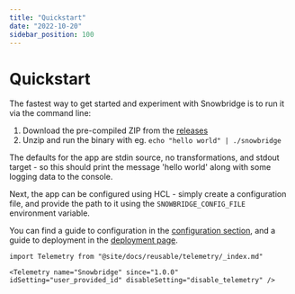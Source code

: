 ```yaml
---
title: "Quickstart"
date: "2022-10-20"
sidebar_position: 100
---
```


# Quickstart

The fastest way to get started and experiment with Snowbridge is to run it via the command line:

1. Download the pre-compiled ZIP from the [releases](https://github.com/snowplow-devops/snowbridge/releases/)
2. Unzip and run the binary with eg. `echo "hello world" | ./snowbridge`

The defaults for the app are stdin source, no transformations, and stdout target - so this should print the message 'hello world' along with some logging data to the console.

Next, the app can be configured using HCL - simply create a configuration file, and provide the path to it using the `SNOWBRIDGE_CONFIG_FILE` environment variable. 

You can find a guide to configuration in the [configuration section](/docs/destinations/forwarding-events/snowbridge/configuration/index.md), and a guide to deployment in the [deployment page](./distribution-and-deployment.md).


```mdx-code-block
import Telemetry from "@site/docs/reusable/telemetry/_index.md"

<Telemetry name="Snowbridge" since="1.0.0" idSetting="user_provided_id" disableSetting="disable_telemetry" />
```